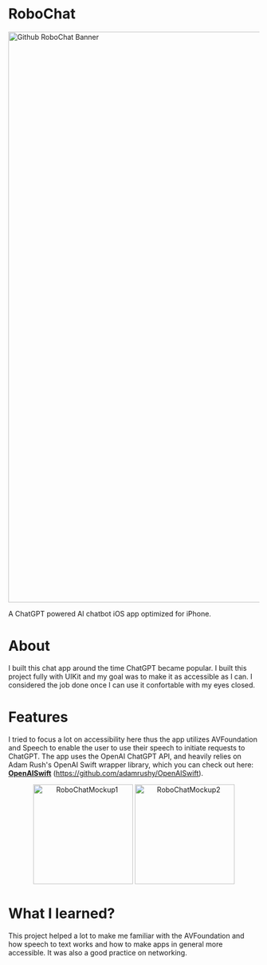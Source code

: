 # RoboChat

<img width="1145" alt="Github RoboChat Banner" src="https://user-images.githubusercontent.com/26801446/236675210-7889d824-36db-4a23-bf06-eba5f84688b6.png">

A ChatGPT powered AI chatbot iOS app optimized for iPhone. 

# About
I built this chat app around the time ChatGPT became popular. I built this project fully with UIKit and my goal was to make it as accessible as I can. I considered the job done once I can use it confortable with my eyes closed. 

# Features
I tried to focus a lot on accessibility here thus the app utilizes AVFoundation and Speech to enable the user to use their speech to initiate requests to ChatGPT. The app uses the OpenAI ChatGPT API, and heavily relies on Adam Rush's OpenAI Swift wrapper library, which you can check out here: [**OpenAISwift**](https://github.com/danielkarath/RoboChat) (https://github.com/adamrushy/OpenAISwift).  

<p align="center">
  <img width="200" alt="RoboChatMockup1" src="https://user-images.githubusercontent.com/26801446/236675888-715cc1f0-8242-429a-9a32-0f4050c206dd.png" />
  <img width="200" alt="RoboChatMockup2" src="https://user-images.githubusercontent.com/26801446/236675889-506c3c88-80ba-44c8-b713-de40df427af5.png" />
</p>

# What I learned?
This project helped a lot to make me familiar with the AVFoundation and how speech to text works and how to make apps in general more accessible. It was also a good practice on networking.
